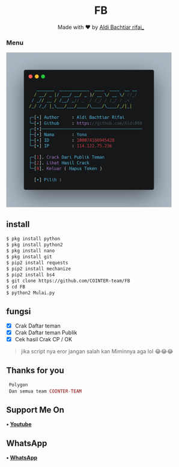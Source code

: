 <h1 align="center">
  FB
</h1>
</div>
<p align="center">
  Made with ❤️ by <a href="https://github.com/Aldi098">Aldi Bachtiar rifai_</a>
</p>
<p align="center">
 
### Menu
 <img src="https://github.com/COINTER-team/FB/blob/main/hasil%204.png" width="440" title="Menu" alt="Menu">
</p>

## install
```python3
$ pkg install python
$ pkg install python2
$ pkg install nano
$ pkg install git
$ pip2 install requests
$ pip2 install mechanize
$ pip2 install bs4
$ git clone https://github.com/COINTER-team/FB
$ cd FB
$ python2 Mulai.py

```

## fungsi
- [x] Crak Daftar teman
- [x] Crak Daftar teman Publik
- [x] Cek hasil Crak CP / OK

> jika script nya eror jangan salah kan Miminnya aga lol 😂😂😂

## Thanks for you
```php
 Polygon
 Dan semua team COINTER-TEAM
```
## Support Me On
<b>• [Youtube](https://youtube.com/channel/UC7ygjAbDjuiN76PqOlJm40A)</b>
</br>
## WhatsApp
<b>• [WhatsApp](https://api.whatsapp.com/send?phone=+62852-9500-4078&text=Assalamualaikum)</b>
<br>
